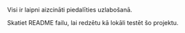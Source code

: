 Visi ir laipni aizcināti piedalīties uzlabošanā.

Skatiet README failu, lai redzētu kā lokāli testēt šo projektu.
